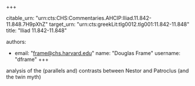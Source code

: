 +++


citable_urn: "urn:cts:CHS:Commentaries.AHCIP:Iliad.11.842-11.848.7H9pXhZ"
target_urn: "urn:cts:greekLit:tlg0012.tlg001:11.842-11.848"
title: "Iliad 11.842-11.848"

authors:
- email: "frame@chs.harvard.edu"
  name: "Douglas Frame"
  username: "dframe"
+++

<p>analysis of the (parallels and) contrasts between Nestor and Patroclus (and the twin myth)</p>